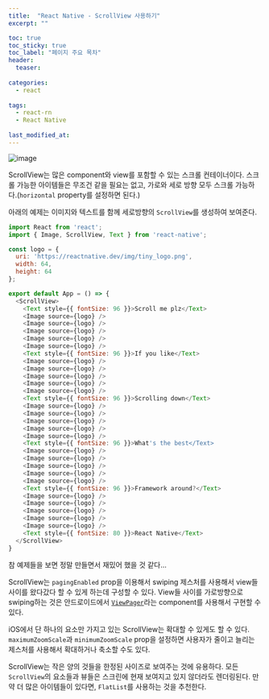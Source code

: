 ```yaml
---
title:  "React Native - ScrollView 사용하기"
excerpt: ""

toc: true
toc_sticky: true
toc_label: "페이지 주요 목차"
header:
  teaser: 
  
categories:
  - react
  
tags:
  - react-rn
  - React Native
  
last_modified_at: 
---
```


![image](https://user-images.githubusercontent.com/41438361/90485901-2404bb80-e173-11ea-8aaf-141b0555134b.png)
 
 ScrollView는 많은 component와 view를 포함할 수 있는 스크롤 컨테이너이다. 스크롤 가능한 아이템들은 무조건 같을 필요는 없고,
 가로와 세로 방향 모두 스크롤 가능하다.(`horizontal` property를 설정하면 된다.)
 
 아래의 예제는 이미지와 텍스트를 함께 세로방향의 `ScrollView`를 생성하여 보여준다.
 
```js
import React from 'react';
import { Image, ScrollView, Text } from 'react-native';

const logo = {
  uri: 'https://reactnative.dev/img/tiny_logo.png',
  width: 64,
  height: 64
};

export default App = () => {
  <ScrollView>
    <Text style={{ fontSize: 96 }}>Scroll me plz</Text>
    <Image source={logo} />
    <Image source={logo} />
    <Image source={logo} />
    <Image source={logo} />
    <Image source={logo} />
    <Text style={{ fontSize: 96 }}>If you like</Text>
    <Image source={logo} />
    <Image source={logo} />
    <Image source={logo} />
    <Image source={logo} />
    <Image source={logo} />
    <Text style={{ fontSize: 96 }}>Scrolling down</Text>
    <Image source={logo} />
    <Image source={logo} />
    <Image source={logo} />
    <Image source={logo} />
    <Image source={logo} />
    <Text style={{ fontSize: 96 }}>What's the best</Text>
    <Image source={logo} />
    <Image source={logo} />
    <Image source={logo} />
    <Image source={logo} />
    <Image source={logo} />
    <Text style={{ fontSize: 96 }}>Framework around?</Text>
    <Image source={logo} />
    <Image source={logo} />
    <Image source={logo} />
    <Image source={logo} />
    <Image source={logo} />
    <Text style={{ fontSize: 80 }}>React Native</Text>
  </ScrollView>
}
```

참 예제들을 보면 정말 만들면서 재밌어 했을 것 같다...

ScrollView는 `pagingEnabled` prop을 이용해서 swiping 제스처를 사용해서 view들 사이를 왔다갔다 할 수 있게 하는데 구성할 수 있다.
View들 사이를 가로방향으로 swiping하는 것은 안드로이드에서 [`ViewPager`](https://github.com/react-native-community/react-native-viewpager)라는 component를 사용해서 구현할 수 있다.

iOS에서 단 하나의 요소만 가지고 있는 ScrollView는 확대할 수 있게도 할 수 있다. `maximumZoomScale`과 `minimumZoomScale` prop을 
설정하면 사용자가 줄이고 늘리는 제스처를 사용해서 확대하거나 축소할 수도 있다.

ScrollView는 작은 양의 것들을 한정된 사이즈로 보여주는 것에 유용하다. 모든 `ScrollView`의 요소들과 뷰들은 스크린에 현재 보여지고 있지 않더라도
 렌더링된다. 만약 더 많은 아이템들이 있다면, `FlatList`를 사용하는 것을 추천한다.
 
 
 
